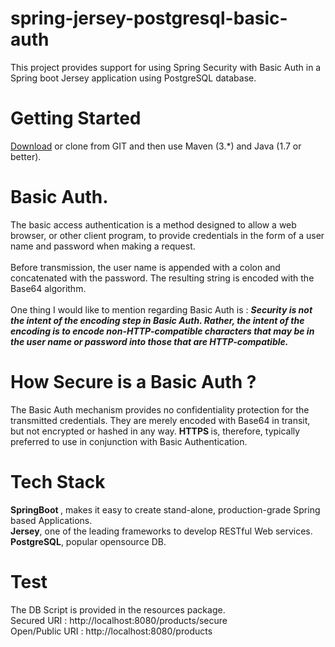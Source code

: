 # spring-jersey-postgresql-basic-auth

This project provides support for using Spring Security with Basic Auth in a Spring boot Jersey application using PostgreSQL database. 

# Getting Started
<a href="https://github.com/sreenudooosari/spring-jersey-postgresql-basic-auth/archive/master.zip">Download</a> or clone from GIT and then use Maven (3.*) and Java (1.7 or better).

# Basic Auth.
  The basic access authentication is a method designed to allow a web browser, or other client program, to provide credentials in the form   of a user name and password  when making a request. <br><br> Before transmission, the user name is appended with a colon and concatenated with the password. The resulting string is encoded with the Base64 algorithm. <br> <br>
 One thing I would like to mention regarding Basic Auth is :
 <i><strong> Security is not the intent of the encoding step in Basic Auth. Rather, the intent of the encoding is to encode non-HTTP-compatible characters that   may be in the user name or password into those that are HTTP-compatible.</strong></i>
 
# How Secure is a Basic Auth ?

The Basic Auth mechanism provides no confidentiality protection for the transmitted credentials. They are merely encoded with Base64 in transit, but not encrypted or hashed in any way. <strong> HTTPS </strong> is, therefore, typically preferred to use in conjunction with Basic Authentication.

# Tech Stack
 <strong>SpringBoot </strong>, makes it easy to create stand-alone, production-grade Spring based Applications.<br>
 <strong>Jersey</strong>, one of the leading frameworks to develop RESTful Web services.<br>
 <strong>PostgreSQL</strong>, popular opensource DB.
 
 # Test
The DB Script is provided in the resources package.<br>
Secured URI :  http://localhost:8080/products/secure <br>
Open/Public URI : http://localhost:8080/products <br>

